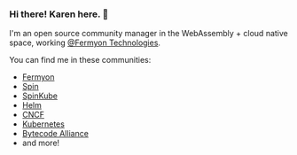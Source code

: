 ### Hi there! Karen here. 👋

I'm an open source community manager in the WebAssembly + cloud native space, working [@Fermyon Technologies](https://github.com/fermyon). 

You can find me in these communities:

- [Fermyon](https://github.com/fermyon)
- [Spin](https://github.com/fermyon/spin)
- [SpinKube](https://github.com/spinkube)
- [Helm](https://github.com/helm/helm)
- [CNCF](https://github.com/cncf)
- [Kubernetes](https://github.com/kubernetes/kubernetes)
- [Bytecode Alliance](https://github.com/bytecodealliance)
- and more!


<!--
**karenhchu/karenhchu** is a ✨ _special_ ✨ repository because its `README.md` (this file) appears on your GitHub profile.

Here are some ideas to get you started:

Hi there! I'm Karen. 

- 🔭 I’m currently working on ...
- 💬 Ask me about ...
- 📫 How to reach me: ...
- 😄 Pronouns: ...
- ⚡ Fun fact: ...
- 🌱 I’m currently learning ...
- 👯 I’m looking to collaborate on ...
- 🤔 I’m looking for help with ...
- 💬 Ask me about ...
- 📫 How to reach me: ...
- 😄 Pronouns: ...
- ⚡ Fun fact: ...
-->

